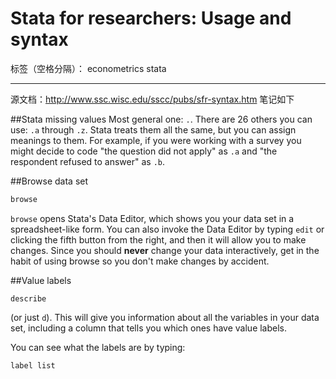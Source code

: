 ﻿# Stata for researchers: Usage and syntax

标签（空格分隔）： econometrics stata

---

源文档：http://www.ssc.wisc.edu/sscc/pubs/sfr-syntax.htm
笔记如下

##Stata missing values
Most general one: `.`.
There are 26 others you can use: `.a` through `.z`. Stata treats them all the same, but you can assign meanings to them. For example, if you were working with a survey you might decide to code "the question did not apply" as `.a` and "the respondent refused to answer" as `.b`.

##Browse data set
```stata
browse
```
`browse` opens Stata's Data Editor, which shows you your data set in a spreadsheet-like form. You can also invoke the Data Editor by typing `edit` or clicking the fifth button from the right, and then it will allow you to make changes. Since you should **never** change your data interactively, get in the habit of using browse so you don't make changes by accident.

##Value labels
```
describe
```
(or just `d`). This will give you information about all the variables in your data set, including a column that tells you which ones have value labels.

You can see what the labels are by typing:
```
label list
```



